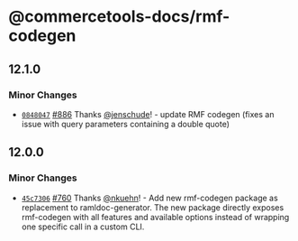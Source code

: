 # @commercetools-docs/rmf-codegen

## 12.1.0

### Minor Changes

- [`0848047`](https://github.com/commercetools/commercetools-docs-kit/commit/0848047dd981f19ebd32e96c576f70028f39b77e) [#886](https://github.com/commercetools/commercetools-docs-kit/pull/886) Thanks [@jenschude](https://github.com/jenschude)! - update RMF codegen (fixes an issue with query parameters containing a double quote)

## 12.0.0

### Minor Changes

- [`45c7306`](https://github.com/commercetools/commercetools-docs-kit/commit/45c73068573b1717c6f3ae810a6927657943c9a0) [#760](https://github.com/commercetools/commercetools-docs-kit/pull/760) Thanks [@nkuehn](https://github.com/nkuehn)! - Add new rmf-codegen package as replacement to ramldoc-generator. The new package directly exposes rmf-codegen with all features and available options instead of wrapping one specific call in a custom CLI.
